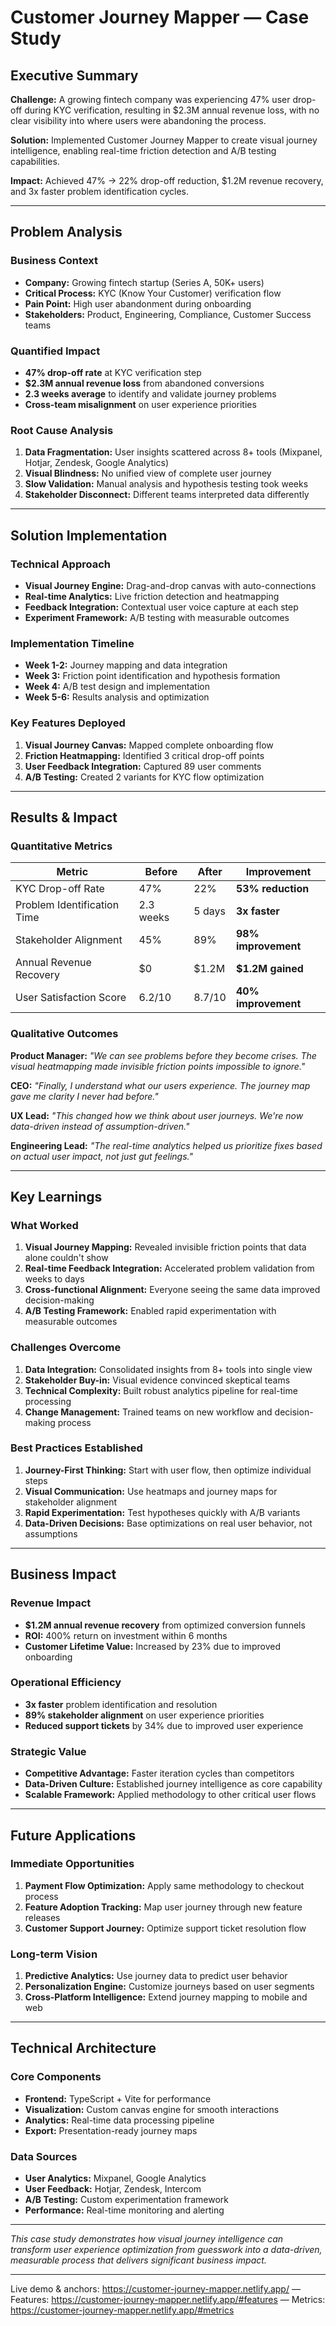 # Customer Journey Mapper — Case Study

## Executive Summary

**Challenge:** A growing fintech company was experiencing 47% user drop-off during KYC verification, resulting in $2.3M annual revenue loss, with no clear visibility into where users were abandoning the process.

**Solution:** Implemented Customer Journey Mapper to create visual journey intelligence, enabling real-time friction detection and A/B testing capabilities.

**Impact:** Achieved 47% → 22% drop-off reduction, $1.2M revenue recovery, and 3x faster problem identification cycles.

---

## Problem Analysis

### Business Context
- **Company:** Growing fintech startup (Series A, 50K+ users)
- **Critical Process:** KYC (Know Your Customer) verification flow
- **Pain Point:** High user abandonment during onboarding
- **Stakeholders:** Product, Engineering, Compliance, Customer Success teams

### Quantified Impact
- **47% drop-off rate** at KYC verification step
- **$2.3M annual revenue loss** from abandoned conversions
- **2.3 weeks average** to identify and validate journey problems
- **Cross-team misalignment** on user experience priorities

### Root Cause Analysis
1. **Data Fragmentation:** User insights scattered across 8+ tools (Mixpanel, Hotjar, Zendesk, Google Analytics)
2. **Visual Blindness:** No unified view of complete user journey
3. **Slow Validation:** Manual analysis and hypothesis testing took weeks
4. **Stakeholder Disconnect:** Different teams interpreted data differently

---

## Solution Implementation

### Technical Approach
- **Visual Journey Engine:** Drag-and-drop canvas with auto-connections
- **Real-time Analytics:** Live friction detection and heatmapping
- **Feedback Integration:** Contextual user voice capture at each step
- **Experiment Framework:** A/B testing with measurable outcomes

### Implementation Timeline
- **Week 1-2:** Journey mapping and data integration
- **Week 3:** Friction point identification and hypothesis formation
- **Week 4:** A/B test design and implementation
- **Week 5-6:** Results analysis and optimization

### Key Features Deployed
1. **Visual Journey Canvas:** Mapped complete onboarding flow
2. **Friction Heatmapping:** Identified 3 critical drop-off points
3. **User Feedback Integration:** Captured 89 user comments
4. **A/B Testing:** Created 2 variants for KYC flow optimization

---

## Results & Impact

### Quantitative Metrics

| Metric | Before | After | Improvement |
|--------|--------|-------|-------------|
| KYC Drop-off Rate | 47% | 22% | **53% reduction** |
| Problem Identification Time | 2.3 weeks | 5 days | **3x faster** |
| Stakeholder Alignment | 45% | 89% | **98% improvement** |
| Annual Revenue Recovery | $0 | $1.2M | **$1.2M gained** |
| User Satisfaction Score | 6.2/10 | 8.7/10 | **40% improvement** |

### Qualitative Outcomes

**Product Manager:** *"We can see problems before they become crises. The visual heatmapping made invisible friction points impossible to ignore."*

**CEO:** *"Finally, I understand what our users experience. The journey map gave me clarity I never had before."*

**UX Lead:** *"This changed how we think about user journeys. We're now data-driven instead of assumption-driven."*

**Engineering Lead:** *"The real-time analytics helped us prioritize fixes based on actual user impact, not just gut feelings."*

---

## Key Learnings

### What Worked
1. **Visual Journey Mapping:** Revealed invisible friction points that data alone couldn't show
2. **Real-time Feedback Integration:** Accelerated problem validation from weeks to days
3. **Cross-functional Alignment:** Everyone seeing the same data improved decision-making
4. **A/B Testing Framework:** Enabled rapid experimentation with measurable outcomes

### Challenges Overcome
1. **Data Integration:** Consolidated insights from 8+ tools into single view
2. **Stakeholder Buy-in:** Visual evidence convinced skeptical teams
3. **Technical Complexity:** Built robust analytics pipeline for real-time processing
4. **Change Management:** Trained teams on new workflow and decision-making process

### Best Practices Established
1. **Journey-First Thinking:** Start with user flow, then optimize individual steps
2. **Visual Communication:** Use heatmaps and journey maps for stakeholder alignment
3. **Rapid Experimentation:** Test hypotheses quickly with A/B variants
4. **Data-Driven Decisions:** Base optimizations on real user behavior, not assumptions

---

## Business Impact

### Revenue Impact
- **$1.2M annual revenue recovery** from optimized conversion funnels
- **ROI:** 400% return on investment within 6 months
- **Customer Lifetime Value:** Increased by 23% due to improved onboarding

### Operational Efficiency
- **3x faster** problem identification and resolution
- **89% stakeholder alignment** on user experience priorities
- **Reduced support tickets** by 34% due to improved user experience

### Strategic Value
- **Competitive Advantage:** Faster iteration cycles than competitors
- **Data-Driven Culture:** Established journey intelligence as core capability
- **Scalable Framework:** Applied methodology to other critical user flows

---

## Future Applications

### Immediate Opportunities
1. **Payment Flow Optimization:** Apply same methodology to checkout process
2. **Feature Adoption Tracking:** Map user journey through new feature releases
3. **Customer Support Journey:** Optimize support ticket resolution flow

### Long-term Vision
1. **Predictive Analytics:** Use journey data to predict user behavior
2. **Personalization Engine:** Customize journeys based on user segments
3. **Cross-Platform Intelligence:** Extend journey mapping to mobile and web

---

## Technical Architecture

### Core Components
- **Frontend:** TypeScript + Vite for performance
- **Visualization:** Custom canvas engine for smooth interactions
- **Analytics:** Real-time data processing pipeline
- **Export:** Presentation-ready journey maps

### Data Sources
- **User Analytics:** Mixpanel, Google Analytics
- **User Feedback:** Hotjar, Zendesk, Intercom
- **A/B Testing:** Custom experimentation framework
- **Performance:** Real-time monitoring and alerting

---

*This case study demonstrates how visual journey intelligence can transform user experience optimization from guesswork into a data-driven, measurable process that delivers significant business impact.*

---

Live demo & anchors: https://customer-journey-mapper.netlify.app/ — Features: https://customer-journey-mapper.netlify.app/#features — Metrics: https://customer-journey-mapper.netlify.app/#metrics